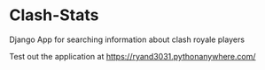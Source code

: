 # Clash-Stats
Django App for searching information about clash royale players

Test out the application at https://ryand3031.pythonanywhere.com/
